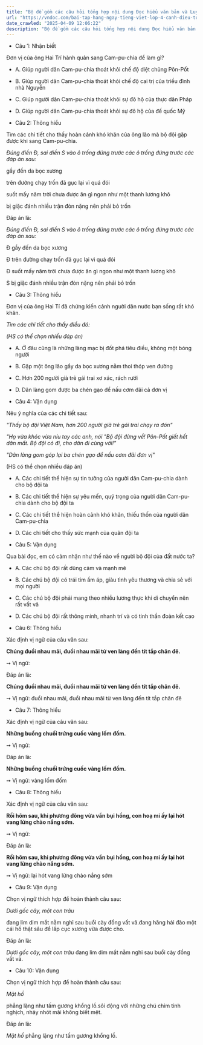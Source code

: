 ```yaml
---
title: "Bộ đề gồm các câu hỏi tổng hợp nội dung Đọc hiểu văn bản và Luyện từ và câu được học ở Tuần 20 trong chương trình Tiếng Việt lớp 4 Tập 2 Cánh Diều."
url: "https://vndoc.com/bai-tap-hang-ngay-tieng-viet-lop-4-canh-dieu-tuan-20-thu-2-334519"
date_crawled: "2025-04-09 12:06:22"
description: "Bộ đề gồm các câu hỏi tổng hợp nội dung Đọc hiểu văn bản và Luyện từ và câu được học ở Tuần 20 trong chương trình Tiếng Việt lớp 4 Tập 2 Cánh Diều."
---
```


* Câu 1:  Nhận biết

Đơn vị của ông Hai Trí hành quân sang Cam-pu-chia để làm gì?

  * A. Giúp người dân Cam-pu-chia thoát khỏi chế độ diệt chủng Pôn-Pốt 
  * B. Giúp người dân Cam-pu-chia thoát khỏi chế độ cai trị của triều đình nhà Nguyễn 
  * C. Giúp người dân Cam-pu-chia thoát khỏi sự đô hộ của thực dân Pháp 
  * D. Giúp người dân Cam-pu-chia thoát khỏi sự đô hộ của đế quốc Mỹ 



* Câu 2:  Thông hiểu

Tìm các chi tiết cho thấy hoàn cảnh khó khăn của ông lão mà bộ đội gặp được khi sang Cam-pu-chia.

_Đúng điền Đ, sai điền S vào ô trống đứng trước các ô trống đứng trước các đáp án sau:_

gầy đến da bọc xương

trên đường chạy trốn đã gục lại vì quá đói

suốt mấy năm trời chưa được ăn gì ngon như một thanh lương khô

bị giặc đánh nhiều trận đòn nặng nên phải bỏ trốn

Đáp án là:

_Đúng điền Đ, sai điền S vào ô trống đứng trước các ô trống đứng trước các đáp án sau:_

Đ gầy đến da bọc xương

Đ trên đường chạy trốn đã gục lại vì quá đói

Đ suốt mấy năm trời chưa được ăn gì ngon như một thanh lương khô

S bị giặc đánh nhiều trận đòn nặng nên phải bỏ trốn

* Câu 3:  Thông hiểu

Đơn vị của ông Hai Tí đã chứng kiến cảnh người dân nước bạn sống rất khó khăn.

_Tìm các chi tiết cho thấy điều đó:_

_(HS có thể chọn nhiều đáp án)_

  * A. Ở đâu cũng là những làng mạc bị đốt phá tiêu điều, không một bóng người 
  * B. Gặp một ông lão gầy da bọc xương nằm thoi thóp ven đường 
  * C. Hơn 200 người già trẻ gái trai xơ xác, rách rưới 
  * D. Dân làng gom được ba chén gạo để nấu cơm đãi cả đơn vị 



* Câu 4:  Vận dụng

Nêu ý nghĩa của các chi tiết sau:

_"Thấy bộ đội Việt Nam, hơn 200 người già trẻ gái trai chạy ra đón"_

_"Họ vừa khóc vừa níu tay các anh, nói "Bộ đội đừng về! Pôn-Pốt giết hết dân mất. Bộ đội có đi, cho dân đi cùng với!"_

_"Dân làng gom góp lại ba chén gạo để nấu cơm đãi đơn vị"_

(HS có thể chọn nhiều đáp án)

  * A. Các chi tiết thể hiện sự tin tưởng của người dân Cam-pu-chia dành cho bộ đội ta 
  * B. Các chi tiết thể hiện sự yêu mến, quý trọng của người dân Cam-pu-chia dành cho bộ đội ta 
  * C. Các chi tiết thể hiện hoàn cảnh khó khăn, thiếu thốn của người dân Cam-pu-chia 
  * D. Các chi tiết cho thấy sức mạnh của quân đội ta 



* Câu 5:  Vận dụng

Qua bài đọc, em có cảm nhận như thế nào về người bộ đội của đất nước ta?

  * A. Các chú bộ đội rất dũng cảm và mạnh mẽ 
  * B. Các chú bộ đội có trái tim ấm áp, giàu tình yêu thương và chia sẻ với mọi người 
  * C. Các chú bộ đội phải mang theo nhiều lương thực khi di chuyển nên rất vất vả 
  * D. Các chú bộ đội rất thông minh, nhanh trí và có tinh thần đoàn kết cao 



* Câu 6:  Thông hiểu

Xác định vị ngữ của câu văn sau:

**Chúng đuổi nhau mãi, đuổi nhau mãi từ ven làng đến tít tắp chân đê.**

➙ Vị ngữ: 

Đáp án là:

**Chúng đuổi nhau mãi, đuổi nhau mãi từ ven làng đến tít tắp chân đê.**

➙ Vị ngữ: đuổi nhau mãi, đuổi nhau mãi từ ven làng đến tít tắp chân đê

* Câu 7:  Thông hiểu

Xác định vị ngữ của câu văn sau:

**Những buồng chuối trứng cuốc vàng lốm đốm.**

➙ Vị ngữ: 

Đáp án là:

**Những buồng chuối trứng cuốc vàng lốm đốm.**

➙ Vị ngữ: vàng lốm đốm

* Câu 8:  Thông hiểu

Xác định vị ngữ của câu văn sau:

**Rồi hôm sau, khi phương đông vừa vẩn bụi hồng, con hoạ mi ấy lại hót vang lừng chào nắng sớm.**

➙ Vị ngữ: 

Đáp án là:

**Rồi hôm sau, khi phương đông vừa vẩn bụi hồng, con hoạ mi ấy lại hót vang lừng chào nắng sớm.**

➙ Vị ngữ: lại hót vang lừng chào nắng sớm

* Câu 9:  Vận dụng

Chọn vị ngữ thích hợp để hoàn thành câu sau:

_Dưới gốc cây, một con trâu_

đang lim dim mắt nằm nghỉ sau buổi cày đồng vất vả.đang hăng hái đào một cái hố thật sâu để lấp cục xương vừa được cho.

Đáp án là:

_Dưới gốc cây, một con trâu_ đang lim dim mắt nằm nghỉ sau buổi cày đồng vất vả.

* Câu 10:  Vận dụng

Chọn vị ngữ thích hợp để hoàn thành câu sau:

_Mặt hồ_

phẳng lặng như tấm gương khổng lồ.sôi động với những chú chim tinh nghịch, nhảy nhót mãi không biết mệt.

Đáp án là:

_Mặt hồ_ phẳng lặng như tấm gương khổng lồ.
